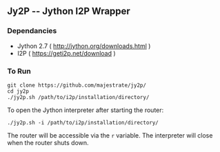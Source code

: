 ## Jy2P -- Jython I2P Wrapper

### Dependancies

* Jython 2.7 ( http://jython.org/downloads.html )
* I2P ( https://geti2p.net/download )

### To Run

    git clone https://github.com/majestrate/jy2p/
    cd jy2p
    ./jy2p.sh /path/to/i2p/installation/directory/

To open the Jython interpreter after starting the router:

    ./jy2p.sh -i /path/to/i2p/installation/directory/

The router will be accessible via the `r` variable. The interpreter will close
when the router shuts down.
